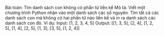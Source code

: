 Bài toán: Tìm danh sách con không có phần tử liền kề
Mô tả: Viết một chương trình Python nhận vào một danh sách các số nguyên. Tìm tất cả các danh sách con mà không có hai phần tử nào liền kề và in ra danh sách các danh sách con đó.
Ví dụ:
Input: [1, 2, 3, 4, 5]
Output: [[1, 3, 5], [2, 4], [1, 2, 5], [1, 4], [2, 5], [1, 3], [3, 5], [1, 2, 4]]
